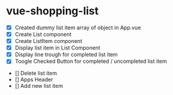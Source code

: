 # vue-shopping-list

* [x] Created dummy list item array of object in App.vue
* [x] Create List component
* [x] Create ListItem component
* [x] Display list item in List Component
* [x] Display line trough for completed list item
* [x] Toogle Checked Button for completed / uncompleted list item
* [] Delete list item
* [] Apps Header
* [] Add new list item